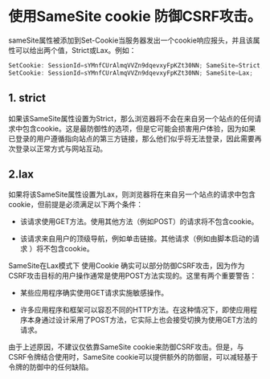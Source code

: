 # 使用SameSite cookie 防御CSRF攻击。

sameSite属性被添加到Set-Cookie当服务器发出一个cookie响应报头，并且该属性可以给出两个值，Strict或Lax。例如：

```javascript
SetCookie: SessionId=sYMnfCUrAlmqVVZn9dqevxyFpKZt30NN; SameSite=Strict;
SetCookie: SessionId=sYMnfCUrAlmqVVZn9dqevxyFpKZt30NN; SameSite=Lax;
```

## 1. strict

如果该SameSite属性设置为Strict，那么浏览器将不会在来自另一个站点的任何请求中包含cookie。这是最防御性的选项，但是它可能会损害用户体验，因为如果已登录的用户遵循指向站点的第三方链接，那么他们似乎将无法登录，因此需要再次登录以正常方式与网站互动。



## 2.lax

如果将该SameSite属性设置为Lax，则浏览器将在来自另一个站点的请求中包含cookie，但前提是必须满足以下两个条件：



- 该请求使用GET方法。使用其他方法（例如POST）的请求将不包含cookie。

- 该请求来自用户的顶级导航，例如单击链接。其他请求（例如由脚本启动的请		      求 ）将不包含cookie。



SameSite在Lax模式下 使用Cookie 确实可以部分防御CSRF攻击，因为作为CSRF攻击目标的用户操作通常是使用POST方法实现的。这里有两个重要警告：

- 某些应用程序确实使用GET请求实施敏感操作。

- 许多应用程序和框架可以容忍不同的HTTP方法。在这种情况下，即使应用程序本身通过设计采用了POST方法，它实际上也会接受切换为使用GET方法的请求。

由于上述原因，不建议仅依靠SameSite cookie来防御CSRF攻击。但是，与CSRF令牌结合使用时，SameSite cookie可以提供额外的防御层，可以减轻基于令牌的防御中的任何缺陷。
